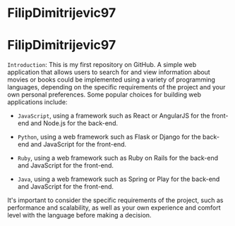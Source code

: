 # FilipDimitrijevic97
# FilipDimitrijevic97

`Introduction`: This is my first repository on GitHub. A simple web application that allows users to search for and view information about movies or books could be implemented using a variety of programming languages, depending on the specific requirements of the project and your own personal preferences. Some popular choices for building web applications include: 

- `JavaScript`, using a framework such as React or AngularJS for the front-end and Node.js for the back-end.

- `Python`, using a web framework such as Flask or Django for the back-end and JavaScript for the front-end.

- `Ruby`, using a web framework such as Ruby on Rails for the back-end and JavaScript for the front-end.

- `Java`, using a web framework such as Spring or Play for the back-end and JavaScript for the front-end.

It's important to consider the specific requirements of the project, such as performance and scalability, as well as your own experience and comfort level with the language before making a decision.
